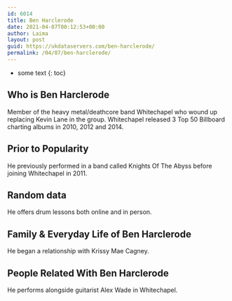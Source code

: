 ```yaml
---
id: 6014
title: Ben Harclerode
date: 2021-04-07T00:12:53+00:00
author: Laima
layout: post
guid: https://ukdataservers.com/ben-harclerode/
permalink: /04/07/ben-harclerode/
---
```


* some text
{: toc}


## Who is Ben Harclerode
                  
                  
                  
Member of the heavy metal/deathcore band Whitechapel who wound up replacing Kevin Lane in the group. Whitechapel released 3 Top 50 Billboard charting albums in 2010, 2012 and 2014.
                  
              
            
              
            
                
                
                
## Prior to Popularity
                  
                  
                  
He previously performed in a band called Knights Of The Abyss before joining Whitechapel in 2011.
                  
              
            
              
            
                
                
                
## Random data
                  
                  
                  
He offers drum lessons both online and in person.
                  
              
            
              
            
                
                
                
## Family & Everyday Life of Ben Harclerode
                  
                  
                  
He began a relationship with Krissy Mae Cagney.
                  
              
            
              
            
                
                
                
## People Related With Ben Harclerode
                  
                  
                  
He performs alongside guitarist Alex Wade in Whitechapel.
                  
              
            
              
            
                
              
            
              
              
            
            
              
            
          
          
          